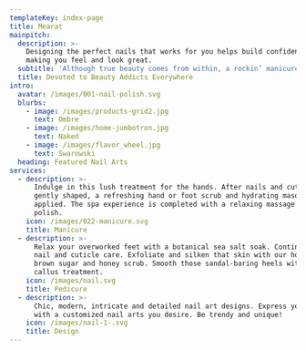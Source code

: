 ```yaml
---
templateKey: index-page
title: Mearat
mainpitch:
  description: >-
    Designing the perfect nails that works for you helps build confidence by
    making you feel and look great.
  subtitle: 'Although true beauty comes from within, a rockin’ manicure always helps.'
  title: Devoted to Beauty Addicts Everywhere
intro:
  avatar: /images/001-nail-polish.svg
  blurbs:
    - image: /images/products-grid2.jpg
      text: Ombre
    - image: /images/home-jumbotron.jpg
      text: Naked
    - image: /images/flavor_wheel.jpg
      text: Swarowski
  heading: Featured Nail Arts
services:
  - description: >-
      Indulge in this lush treatment for the hands. After nails and cuticles are
      gently shaped, a refreshing hand or foot scrub and hydrating masque are
      applied. The spa experience is completed with a relaxing massage and
      polish.
    icon: /images/022-manicure.svg
    title: Manicure
  - description: >-
      Relax your overworked feet with a botanical sea salt soak. Continue with
      nail and cuticle care. Exfoliate and silken that skin with our home made
      brown sugar and honey scrub. Smooth those sandal-baring heels with a
      callus treatment.
    icon: /images/nail.svg
    title: Pedicure
  - description: >-
      Chic, modern, intricate and detailed nail art designs. Express yourself
      with a customized nail arts you desire. Be trendy and unique!
    icon: /images/nail-1-.svg
    title: Design
---
```



